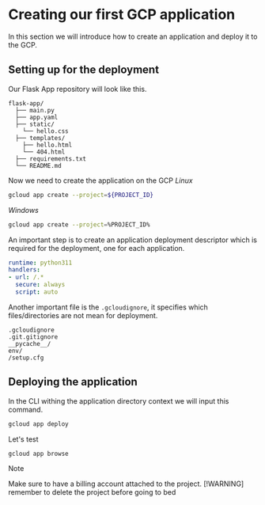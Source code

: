 # Creating our first GCP application
In this section we will introduce how to create an application and deploy it to the GCP. 

## Setting up for the deployment
Our Flask App repository will look like this.
```
flask-app/ 
  ├── main.py 
  ├── app.yaml
  ├── static/
    └── hello.css 
  ├── templates/ 
    ├── hello.html 
    └── 404.html 
  ├── requirements.txt 
  └── README.md
```
Now we need to create the application on the GCP
*Linux*
```bash
gcloud app create --project=${PROJECT_ID}
```
*Windows*
```bash
gcloud app create --project=%PROJECT_ID%
```
An important step is to create an application deployment descriptor which is required for the deployment, one for each application.
```YAML
runtime: python311
handlers: 
- url: /.*
  secure: always
  script: auto
```
Another important file is the `.gcloudignore`, it specifies which files/directories are not mean for deployment. 
```
.gcloudignore
.git.gitignore
__pycache__/
env/
/setup.cfg
```

## Deploying the application
In the CLI withing the application directory context we will input this command.
```bash
gcloud app deploy
```
Let's test
```bash
gcloud app browse
```
> [!NOTE]
> Make sure to have a billing account attached to the project.
> [!WARNING]
> remember to delete the project before going to bed
